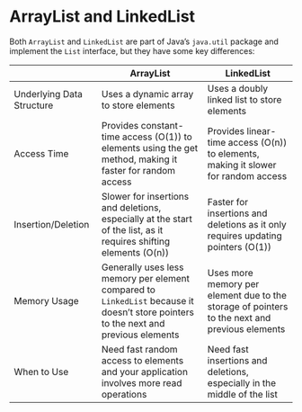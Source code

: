 # ArrayList and LinkedList

Both ```ArrayList``` and ```LinkedList``` are part of Java’s ```java.util``` package and implement the ```List``` interface, but they have some key differences:

| | ArrayList | LinkedList |
| --- | --- | --- |
| Underlying Data Structure | Uses a dynamic array to store elements | Uses a doubly linked list to store elements |
| Access Time | Provides constant-time access (O(1)) to elements using the get method, making it faster for random access | Provides linear-time access (O(n)) to elements, making it slower for random access |
| Insertion/Deletion | Slower for insertions and deletions, especially at the start of the list, as it requires shifting elements (O(n)) | Faster for insertions and deletions as it only requires updating pointers (O(1)) |
| Memory Usage | Generally uses less memory per element compared to ```LinkedList``` because it doesn’t store pointers to the next and previous elements | Uses more memory per element due to the storage of pointers to the next and previous elements |
| When to Use | Need fast random access to elements and your application involves more read operations | Need fast insertions and deletions, especially in the middle of the list |
